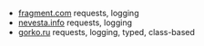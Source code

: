 - [fragment.com](fragment) requests, logging
- [nevesta.info](nevesta_info) requests, logging
- [gorko.ru](gorko_ru) requests, logging, typed, class-based